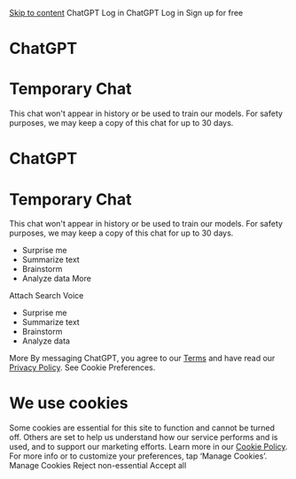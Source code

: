 [Skip to content](https://chatgpt.com/#main)
[](https://chatgpt.com/)
ChatGPT
Log in
ChatGPT
Log in
Sign up for free
# ChatGPT
# Temporary Chat
This chat won't appear in history or be used to train our models. For safety purposes, we may keep a copy of this chat for up to 30 days.
# ChatGPT
# Temporary Chat
This chat won't appear in history or be used to train our models. For safety purposes, we may keep a copy of this chat for up to 30 days.
  * Surprise me
  * Summarize text
  * Brainstorm
  * Analyze data
More


Attach
Search
Voice
  * Surprise me
  * Summarize text
  * Brainstorm
  * Analyze data


More
By messaging ChatGPT, you agree to our [Terms](https://openai.com/terms) and have read our [Privacy Policy](https://openai.com/privacy). See Cookie Preferences.
# We use cookies
Some cookies are essential for this site to function and cannot be turned off. Others are set to help us understand how our service performs and is used, and to support our marketing efforts. Learn more in our [Cookie Policy](https://openai.com/policies/cookie-policy/). For more info or to customize your preferences, tap ‘Manage Cookies’.
Manage Cookies
Reject non-essential
Accept all
